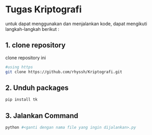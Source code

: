 # Tugas Kriptografi

untuk dapat menggunakan dan menjalankan kode, dapat mengikuti langkah-langkah berikut :

## 1. clone repository

clone repository ini

```bash
#using https
git clone https://github.com/rhyssh/Kriptografi.git
```

## 2. Unduh packages

```bash
pip install tk
```

## 3. Jalankan Command

```bash
python #<ganti dengan nama file yang ingin dijalankan>.py
```
